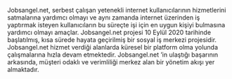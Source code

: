 Jobsangel.net, serbest çalışan yetenekli internet kullanıcılarının hizmetlerini satmalarına yardımcı olmayı ve aynı zamanda internet üzerinden iş yaptırmak isteyen kullanıcıların bu süreçte işi için en uygun kişiyi bulmasına yardımcı olmayı amaçlar. 
Jobsangel.net projesi 10 Eylül 2020 tarihinde başlatılmış, kısa sürede hayata geçirilmiş bir sosyal iş merkezi projesidir. Jobsangel.net hizmet verdiği alanlarda küresel bir platform olma yolunda çalışmalarına hızla devam etmektedir. 
Jobsangel.net ’in ulaştığı başarının arkasında, müşteri odaklı ve verimliliği merkez alan bir yönetim akışı yer almaktadır.
